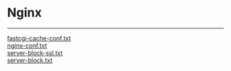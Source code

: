 # Nginx

---

<a href="fastcgi-cache-conf.txt">fastcgi-cache-conf.txt</a><br>
<a href="nginx-conf.txt">nginx-conf.txt</a><br>
<a href="server-block-ssl.txt">server-block-ssl.txt</a><br>
<a href="server-block.txt">server-block.txt</a><br>
